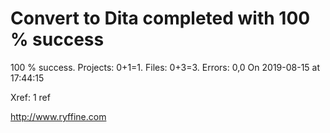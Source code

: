 # Convert to Dita  completed with 100 % success

100 % success. Projects: 0+1=1.  Files: 0+3=3. Errors: 0,0  On 2019-08-15 at 17:44:15

Xref: 1 ref



http://www.ryffine.com
